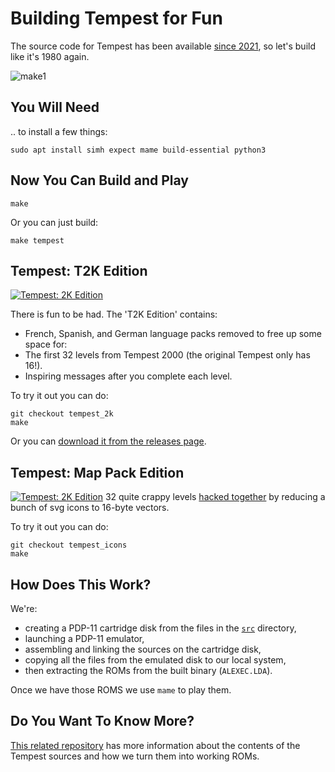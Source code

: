 # Building Tempest for Fun
The source code for Tempest has been available [since 2021](https://github.com/historicalsource/tempest/),
so let's build like it's 1980 again.

![make1](https://github.com/user-attachments/assets/934b9f18-43cd-4606-ad6b-375830a1423a)

## You Will Need
.. to install a few things:
```
sudo apt install simh expect mame build-essential python3
```

## Now You Can Build and Play
```
make
```

Or you can just build:
```
make tempest
```

## Tempest: T2K Edition
[![Tempest: 2K Edition](http://img.youtube.com/vi/qDXQXmQkNSQ/0.jpg)](http://www.youtube.com/watch?v=qDXQXmQkNSQ "Tempest: 2K Edition")

There is fun to be had. The 'T2K Edition' contains:
* French, Spanish, and German language packs removed to free up some space for:
* The first 32 levels from Tempest 2000 (the original Tempest only has 16!).
* Inspiring messages after you complete each level.

To try it out you can do:

```
git checkout tempest_2k
make
```
Or you can [download it from the releases page](https://github.com/mwenge/tempest_fun/releases/v0.01).

## Tempest: Map Pack Edition
[![Tempest: 2K Edition](http://img.youtube.com/vi/VzlPWctIsKA/0.jpg)](http://www.youtube.com/watch?v=VzlPWctIsKA "Tempest: Map Pack")
32 quite crappy levels [hacked together](https://github.com/mwenge/tempest/blob/master/notebooks/Vectorize%20Images.ipynb) by
reducing a bunch of svg icons to 16-byte vectors. 

To try it out you can do:

```
git checkout tempest_icons
make
```

## How Does This Work?
We're:
* creating a PDP-11 cartridge disk from the files in the [`src`](./src) directory, 
* launching a PDP-11 emulator, 
* assembling and linking the sources on the cartridge disk, 
* copying all the files from the emulated disk to our local system,
* then extracting the ROMs from the built binary (`ALEXEC.LDA`).

Once we have those ROMS we use `mame` to play them.

## Do You Want To Know More?
[This related repository](https://github.com/mwenge/tempest) has more information about the contents of the 
Tempest sources and how we turn them into working ROMs.
